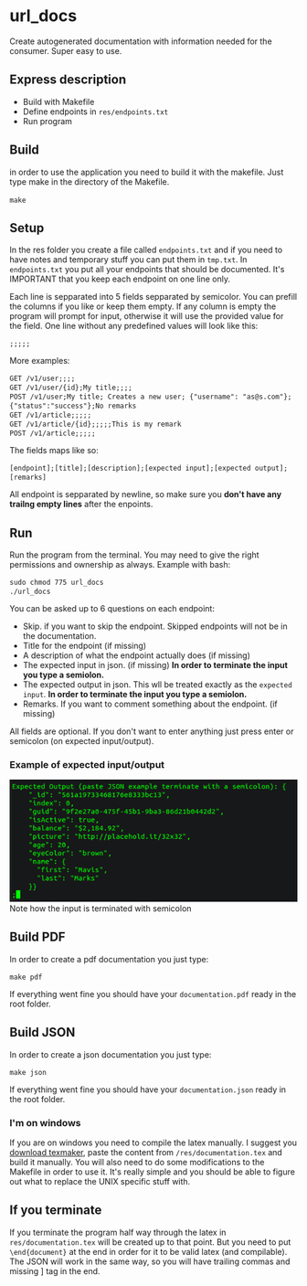 # url_docs
Create autogenerated documentation with information needed for the consumer. Super easy to use.

## Express description
* Build with Makefile
* Define endpoints in `res/endpoints.txt`
* Run program 

## Build
in order to use the application you need to build it with the makefile. Just type make in the directory of the Makefile.

`make`

## Setup
In the res folder you create a file called `endpoints.txt` and if you need to have notes and temporary stuff you can put them in `tmp.txt`. 
In `endpoints.txt` you put all your endpoints that should be documented. It's IMPORTANT that you keep each endpoint on one line only. 

Each line is sepparated into 5 fields sepparated by semicolor. You can prefill the columns if you like or keep them empty. If any column is empty the program will prompt for input, otherwise it will use the provided value for the field. One line without any predefined values will look like this: 

```
;;;;;
```

More examples:
```
GET /v1/user;;;;
GET /v1/user/{id};My title;;;;
POST /v1/user;My title; Creates a new user; {"username": "as@s.com"};{"status":"success"};No remarks
GET /v1/article;;;;;
GET /v1/article/{id};;;;;This is my remark
POST /v1/article;;;;;
```
 
The fields maps like so:
```
[endpoint];[title];[description];[expected input];[expected output];[remarks]
```

All endpoint is sepparated by newline, so make sure you **don't have any trailng empty lines** after the enpoints.

## Run
Run the program from the terminal. You may need to give the right permissions and ownership as always. Example with bash: 

```
sudo chmod 775 url_docs
./url_docs
```

You can be asked up to 6 questions on each endpoint:

* Skip. if you want to skip the endpoint. Skipped endpoints will not be in the documentation. 
* Title for the endpoint (if missing)
* A description of what the endpoint actually does (if missing)
* The expected input in json. (if missing)  **In order to terminate the input you type a semiolon.** 
* The expected output in json. This wll be treated exactly as the `expected input`. **In order to terminate the input you type a semiolon.** 
* Remarks. If you want to comment something about the endpoint. (if missing)

All fields are optional. If you don't want to enter anything just press enter or semicolon (on expected input/output).

### Example of expected input/output
![Alt text](expected_output.png?raw=true "Example of expected output/input")
Note how the input is terminated with semicolon

## Build PDF
In order to create a pdf documentation you just type: 
```
make pdf
```
If everything went fine you should have your `documentation.pdf` ready in the root folder.

## Build JSON
In order to create a json documentation you just type: 
```
make json
```
If everything went fine you should have your `documentation.json` ready in the root folder.

### I'm on windows
If you are on windows you need to compile the latex manually. I suggest you [download texmaker](http://www.xm1math.net/texmaker/download.html), paste the content
from `/res/documentation.tex` and build it manually. You will also need to do some modifications to the Makefile in order to use it. It's really simple and you should be able to figure out what to replace the UNIX specific stuff with.

## If you terminate 
If you terminate the program half way through the latex in `res/documentation.tex` will be created up to that point. But 
you need to put `\end{document}` at the end in order for it to be valid latex (and compilable). The JSON will work in the same way, so you will have trailing commas and missing ] tag in the end. 

